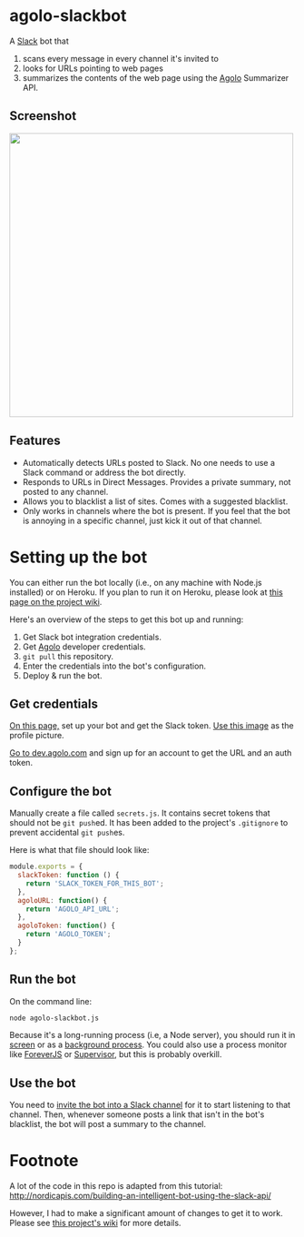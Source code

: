 # agolo-slackbot

A [Slack](http://slack.com) bot that

1. scans every message in every channel it's invited to
2. looks for URLs pointing to web pages
3. summarizes the contents of the web page using the [Agolo](http://agolo.com) Summarizer API.

## Screenshot

<img src="https://raw.githubusercontent.com/premgane/agolo-slackbot/master/screenshot.png" width="500">

## Features

* Automatically detects URLs posted to Slack. No one needs to use a Slack command or address the bot directly.
* Responds to URLs in Direct Messages. Provides a private summary, not posted to any channel.
* Allows you to blacklist a list of sites. Comes with a suggested blacklist.
* Only works in channels where the bot is present. If you feel that the bot is annoying in a specific channel, just kick it out of that channel.

# Setting up the bot

You can either run the bot locally (i.e., on any machine with Node.js installed) or on Heroku. If you plan to run it on Heroku, please look at [this page on the project wiki](https://github.com/premgane/agolo-slackbot/wiki/Heroku).

Here's an overview of the steps to get this bot up and running:

1. Get Slack bot integration credentials.
1. Get [Agolo](http://agolo.com) developer credentials.
1. `git pull` this repository.
1. Enter the credentials into the bot's configuration.
1. Deploy & run the bot.

## Get credentials

[On this page,](https://my.slack.com/services/new/bot) set up your bot and get the Slack token. [Use this image](agolo_slack_avatar.png) as the profile picture.

[Go to dev.agolo.com](http://dev.agolo.com) and sign up for an account to get the URL and an auth token.

## Configure the bot

Manually create a file called `secrets.js`. It contains secret tokens that should not be `git push`ed. It has been added to the project's `.gitignore` to prevent accidental `git push`es.

Here is what that file should look like:

```javascript
module.exports = {
  slackToken: function () {
    return 'SLACK_TOKEN_FOR_THIS_BOT';
  },
  agoloURL: function() {
  	return 'AGOLO_API_URL';
  },
  agoloToken: function() {
  	return 'AGOLO_TOKEN';
  }
};
```

## Run the bot

On the command line:

```bash
node agolo-slackbot.js
```

Because it's a long-running process (i.e, a Node server), you should run it in [screen](http://www.thegeekstuff.com/2010/07/screen-command-examples/) or as a [background process](http://stackoverflow.com/a/11856575). You could also use a process monitor like [ForeverJS](https://github.com/foreverjs/forever) or [Supervisor](http://supervisord.org/), but this is probably overkill.

## Use the bot

You need to [invite the bot into a Slack channel](https://get.slack.help/hc/en-us/articles/201980108-Inviting-team-members-to-a-channel) for it to start listening to that channel. Then, whenever someone posts a link that isn't in the bot's blacklist, the bot will post a summary to the channel.

# Footnote

A lot of the code in this repo is adapted from this tutorial: http://nordicapis.com/building-an-intelligent-bot-using-the-slack-api/

However, I had to make a significant amount of changes to get it to work. Please see [this project's wiki](https://github.com/premgane/agolo-slackbot/wiki/The-official-Slack-client-npm-module) for more details.

